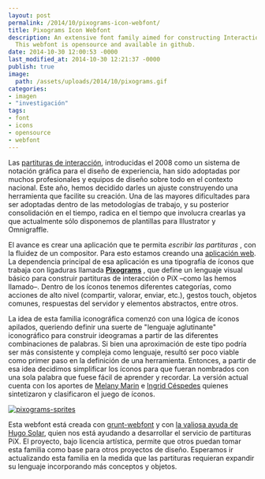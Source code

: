 ```yaml
---
layout: post
permalink: /2014/10/pixograms-icon-webfont/
title: Pixograms Icon Webfont
description: An extensive font family aimed for constructing Interaction Scores (PiX).
  This webfont is opensource and available in github.
date: 2014-10-30 12:00:53 -0000
last_modified_at: 2014-10-30 12:21:37 -0000
publish: true
image:
  path: /assets/uploads/2014/10/pixograms.gif
categories:
- imagen
- "investigación"
tags:
- font
- icons
- opensource
- webfont
---
```

Las [partituras de interacción](http://herbertspencer.net/2008/11/partituras-de-interaccion-2/ "Partituras de Interacción"), introducidas el 2008 como un sistema de notación gráfica para el diseño de experiencia, han sido adoptadas por muchos profesionales y equipos de diseño sobre todo en el contexto nacional. Este año, hemos decidido darles un ajuste construyendo una herramienta que facilite su creación. Una de las mayores dificultades para ser adoptadas dentro de las metodologías de trabajo, y su posterior consolidación en el tiempo, radica en el tiempo que involucra crearlas ya que actualmente sólo disponemos de plantillas para Illustrator y Omnigraffle.

El avance es crear una aplicación que te permita _escribir las partituras_ , con la fluidez de un compositor. Para esto estamos creando una [aplicación web](http://eadpucv.github.io/pix "PiX"). La dependencia principal de esa aplicación es una tipografía de íconos que trabaja con ligaduras llamada **[Pixograms](http://eadpucv.github.io/pixograms "PiXograms")** , que define un lenguaje visual básico para construir partituras de interacción o PiX –como las hemos llamado–. Dentro de los íconos tenemos diferentes categorías, como acciones de alto nivel (compartir, valorar, enviar, etc.), gestos touch, objetos comunes, respuestas del servidor y elementos abstractos, entre otros.

La idea de esta familia iconográfica comenzó con una lógica de íconos apilados, queriendo definir una suerte de "lenguaje aglutinante" iconográfico para construir ideogramas a partir de las diferentes combinaciones de palabras. Si bien una aproximación de este tipo podría ser más consistente y compleja como lenguaje, resultó ser poco viable como primer paso en la definición de una herramienta. Entonces, a partir de esa idea decidimos simplificar los íconos para que fueran nombrados con una sola palabra que fuese fácil de aprender y recordar. La versión actual cuenta con los aportes de [Melany Marin](http://wiki.ead.pucv.cl/index.php/Melany_Marin) e [Ingrid Céspedes](http://wiki.ead.pucv.cl/index.php/Ingrid_C%C3%A9spedes) quienes sintetizaron y clasificaron el juego de íconos.

[![pixograms-sprites](/assets/uploads/2014/10/pixograms-sprites-470x293.png)](/assets/uploads/2014/10/pixograms-sprites.png)

Esta webfont está creada con [grunt-webfont](https://github.com/sapegin/grunt-webfont) y con [la valiosa ayuda de Hugo Solar](http://blog.hugo.solar/2014/08/crear-webfonts-ligaduras-con-svg-mediante-grunt-webfont/), quien nos está ayudando a desarrollar el servicio de partituras PiX. El proyecto, bajo licencia artística, permite que otros puedan tomar esta familia como base para otros proyectos de diseño. Esperamos ir actualizando esta familia en la medida que las partituras requieran expandir su lenguaje incorporando más conceptos y objetos.
